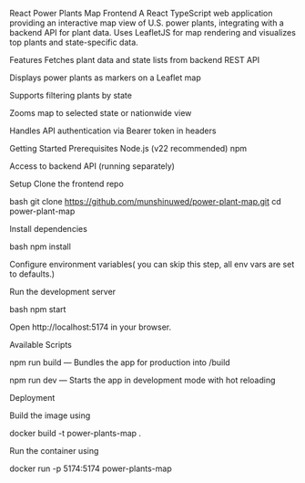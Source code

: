 React Power Plants Map Frontend
A React TypeScript web application providing an interactive map view of U.S. power plants, integrating with a backend API for plant data. Uses LeafletJS for map rendering and visualizes top plants and state-specific data.

Features
Fetches plant data and state lists from backend REST API

Displays power plants as markers on a Leaflet map

Supports filtering plants by state

Zooms map to selected state or nationwide view

Handles API authentication via Bearer token in headers


Getting Started
Prerequisites
Node.js (v22 recommended)
npm 

Access to backend API (running separately)

Setup
Clone the frontend repo

bash
git clone https://github.com/munshinuwed/power-plant-map.git
cd power-plant-map

Install dependencies

bash
npm install

Configure environment variables( you can skip this step, all env vars are set to defaults.)


Run the development server

bash
npm start

Open http://localhost:5174 in your browser.

Available Scripts

npm run build — Bundles the app for production into /build

npm run dev — Starts the app in development mode with hot reloading

Deployment

Build the image using

docker build -t power-plants-map .

Run the container using

docker run -p 5174:5174 power-plants-map
